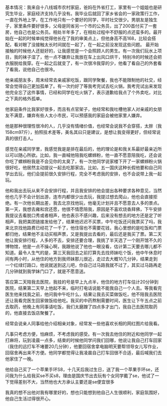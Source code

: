 基本情况：我来自十八线城市农村家庭，爸妈在外省打工，家里有一个姐姐也是研究生毕业，家庭经济支持几乎没有。我毕业后就回了家乡省会的一家政策行工作，一直在外地上学，在工作地只有一个要好的同学，平时社交很少。男朋友是独生子，家里条件要好很多，父母是同省另一个市的公务员，出了200首付买了一套房，他自己也是公务员。相处半年多了，在相处过程中不舒服的点还蛮多的。最开始在一起的时候单纯觉得他长在了我的审美点上，但他身高不高168，比较会搭配，看对眼了没接触太长时间就在一起了，在一起之前没发现这些问题。
最开始接触的时候他人还挺好的，让我感觉是一个会照顾人的男生。有一次我们玩水上项目，我的袜子湿了，他一点不嫌弃让我放在车上出风口烘干，特别冷的时候还会把衣服脱给我穿。在一起之后就变了，有一次很冷我穿的少，他看了看自己的外套看了看我，说他自己也很冷。

他亲戚朋友多，周末经常去亲戚家吃饭，跟同学聚餐，我也不能限制他的社交，经常会觉得自己更加孤单了。有一次约好了等我考完试去吃火锅，我考完试出来发现他完全忘了这件事情，已经和同学在吃火锅了，表示道歉给我点了个外卖吃，对比之下真的格外孤单。

他家庭条件比我家好很多，而且有点官架子，他经常和我吐槽他家人对亲戚的女朋友不满意，嫌弃有些人太小市民，可以预感我的家庭会被他家里人嫌弃。

他是那种很理性很冷的人，几乎没有情绪价值，也经常会说我不会穿搭，太胖（我158cm97斤），拍照技术差等，美名其曰只是建议，是想让我变得更好，但经常说真的很打击人。

感觉在亲戚同学里，我感觉我是是排在最后的，他的理论是和我关系最好最亲近所以可以随心所欲。比如，我一直喊他陪我吃螺蛳粉，他一直不愿意陪我吃，还会说你吃了螺蛳粉我是不会见你的太臭了，有一次他同学说家楼下开了一家螺蛳粉火锅很好吃，他居然主动提议一起去吃那家店。比如，五一国庆这种长假他要和自己同学出去玩，他们会提前很久安排行程，完全不考虑我的安排，也不会说带上我一起玩。


他和我出去玩从来不会安排行程，并且我安排的他会提出各种要求各种意见，当然他也几乎不会计划出游，连市内都很少出去玩，我提过想去爬山，他也会直接拒绝。有一次他长期出差，我去北京找他玩，他毫无计划并且不愿意去人多的景点。第一天，我想去雍和宫还愿，他很不情愿陪我，原因是不喜欢烧香拜佛，下午安排我提议去看脱口秀或者相声，他也表示不感兴趣，后来没有想去的地方还是定了听相声，我把美团链接发给他了，结果他迟迟不买票，中午吃饭还问我票买了吗，我来北京找他路费已经花了一千了，他住宿也不需要花钱，我心里想的是吃饭和门票都归他，结果他不主动买相声票，又是我提出去看的，最后还是我买了票。第二天他让我安排行程，人多的不去，安排还要合理，我挑了半天选了一个刚开馆不久的博物馆，他是一点不操心啊，我跟他说了他也一眼没看，估计第二天要去哪儿都不知道。最令人生气的是，第三天我回去之前打算先去找师妹吃个饭，他中午休息时间有两小时，从他住的地方到我师妹那儿很近，走过去大概10几分钟，结果走到一个红绿灯路口，他说就送到这儿吧，你自己过马路我就不过了，其实过马路再走几分钟就到我学妹门口了，就是不愿意送。

答应第二天陪我去医院，我挂的号是早上九点半，他住的地方打车估计20分钟到医院，结果第二天早上他起不来，临时打电话说能不能我自己一个人去。等我看完医生他来找我之前，他问我中午吃什么，结果让我去买菜做饭吃，他不陪我去医院还让我看完医生回家做饭给他吃。我买的中药熬制需要时间，医生让下午五点之前去取药，他晚上有同事请吃饭，我们太磨蹭了四点多才出门，我自己去医院取药的，他直接去饭店聚餐了。


经常会说亲人同事给他介绍相亲对象，经常发一些他喜欢长相的网红图片给我看。

凡事只考虑方便，怕麻烦，不考虑我的感受。有一次我去他住的附近和他同学一起打麻将，玩到凌晨一点多，结束的时候他同学问我们回哪，他说让我自己打车回家（我住的远打车不堵要20几分钟），他要回宿舍拿电脑明天要帮领导女儿写作业，回宿舍再出来不方便。他同学都觉得让我凌晨自己打车回很不合适，最后喊我们去他家住了一晚。

他给自己买了一个苹果手环S8，十几天后我过生日，送了我一个苹果手环se，还问我为什么给我买se不买s8，理由是国庆节出去玩有个女同学戴了se，他试了一下觉得差别不大，当然他也大方承认主要还是se便宜很多

我真的想不出他对我有哪里好的，想也只能想到他自己人生很顺利，家庭氛围好，他自己生活过得很开心。
